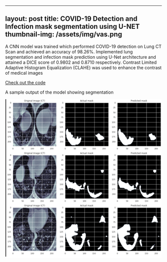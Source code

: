 
---
layout: post
title: COVID-19 Detection and Infection mask segmentation using U-NET
thumbnail-img: /assets/img/vas.png
---
A CNN model was trained which performed COVID-19 detection on Lung CT Scan and achieved an accuracy of 98.26%. Implemented lung segmentation and infection mask prediction using U-Net architecture and attained a DICE score of 0.9802 and 0.8710 respectively. Contrast Limited Adaptive Histogram Equalization (CLAHE) was used to enhance the contrast of medical images

[Check out the code](https://github.com/Sanjanav-98/COVID-19-Detection-and-Lung-Segmentation-using-UNet)

A sample output of the model showing segmentation 

![alt text](/assets/img/covid.png)




